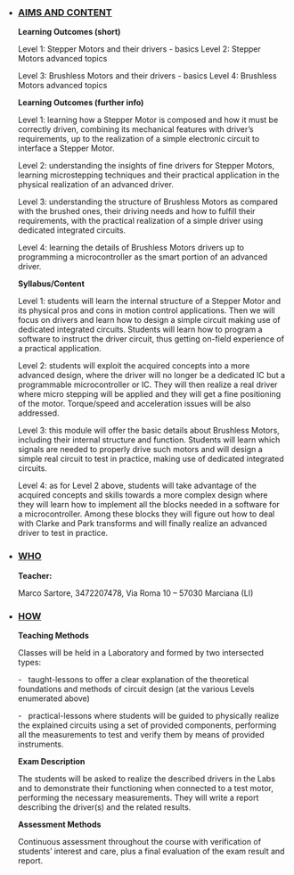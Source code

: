 -   ### [AIMS AND CONTENT](https://dottorati.aulaweb.unige.it/course/view.php?id=417#section-1)
    
    **Learning Outcomes (short)**
    
    Level 1: Stepper Motors and their drivers - basics Level 2: Stepper Motors advanced topics
    
    Level 3: Brushless Motors and their drivers - basics Level 4: Brushless Motors advanced topics
    
    **Learning Outcomes (further info)**
    
    Level 1: learning how a Stepper Motor is composed and how it must be correctly driven, combining its mechanical features with driver’s requirements, up to the realization of a simple electronic circuit to interface a Stepper Motor.
    
    Level 2: understanding the insights of fine drivers for Stepper Motors, learning microstepping techniques and their practical application in the physical realization of an advanced driver.
    
    Level 3: understanding the structure of Brushless Motors as compared with the brushed ones, their driving needs and how to fulfill their requirements, with the practical realization of a simple driver using dedicated integrated circuits.
    
    Level 4: learning the details of Brushless Motors drivers up to programming a microcontroller as the smart portion of an advanced driver.
    
    **Syllabus/Content**
    
    Level 1: students will learn the internal structure of a Stepper Motor and its physical pros and cons in motion control applications. Then we will focus on drivers and learn how to design a simple circuit making use of dedicated integrated circuits. Students will learn how to program a software to instruct the driver circuit, thus getting on-field experience of a practical application.
    
    Level 2: students will exploit the acquired concepts into a more advanced design, where the driver will no longer be a dedicated IC but a programmable microcontroller or IC. They will then realize a real driver where micro stepping will be applied and they will get a fine positioning of the motor. Torque/speed and acceleration issues will be also addressed.
    
    Level 3: this module will offer the basic details about Brushless Motors, including their internal structure and function. Students will learn which signals are needed to properly drive such motors and will design a simple real circuit to test in practice, making use of dedicated integrated circuits.
    
    Level 4: as for Level 2 above, students will take advantage of the acquired concepts and skills towards a more complex design where they will learn how to implement all the blocks needed in a software for a microcontroller. Among these blocks they will figure out how to deal with Clarke and Park transforms and will finally realize an advanced driver to test in practice.
    
-   ### [WHO](https://dottorati.aulaweb.unige.it/course/view.php?id=417#section-2)
    
    **Teacher:**
    
    Marco Sartore, 3472207478, Via Roma 10 – 57030 Marciana (LI)
    
-   ### [HOW](https://dottorati.aulaweb.unige.it/course/view.php?id=417#section-3)
    
    **Teaching Methods**
    
    Classes will be held in a Laboratory and formed by two intersected types:
    
    -   taught-lessons to offer a clear explanation of the theoretical foundations and methods of circuit design (at the various Levels enumerated above)
    
    -   practical-lessons where students will be guided to physically realize the explained circuits using a set of provided components, performing all the measurements to test and verify them by means of provided instruments.
    
    **Exam Description**
    
    The students will be asked to realize the described drivers in the Labs and to demonstrate their functioning when connected to a test motor, performing the necessary measurements. They will write a report describing the driver(s) and the related results.
    
    **Assessment Methods**
    
    Continuous assessment throughout the course with verification of students’ interest and care, plus a final evaluation of the exam result and report.